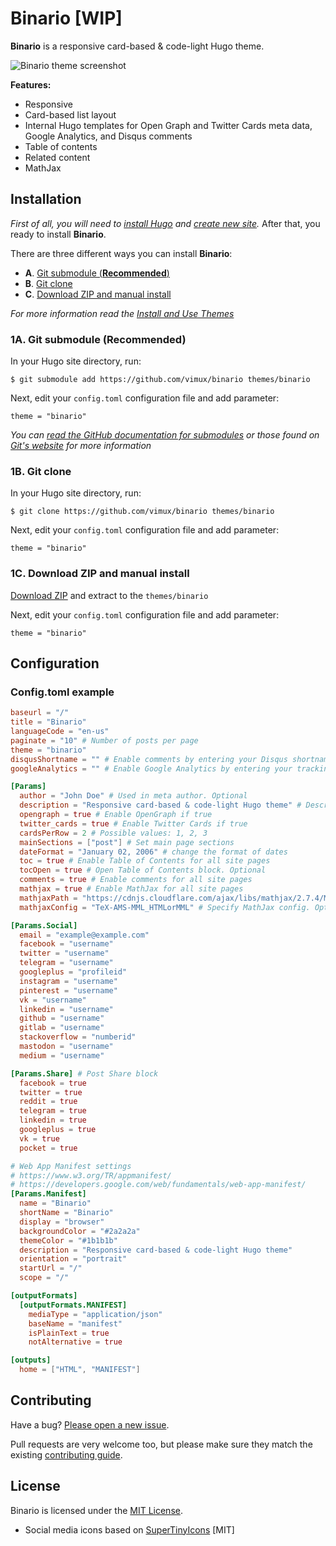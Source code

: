 # Binario [WIP]

**Binario** is a responsive card-based & code-light Hugo theme.

![Binario theme screenshot](https://github.com/vimux/binario/blob/master/images/tn.png)

**Features:**

* Responsive
* Card-based list layout
* Internal Hugo templates for Open Graph and Twitter Cards meta data, Google Analytics, and Disqus comments
* Table of contents
* Related content
* MathJax

## Installation

*First of all, you will need to [install Hugo](https://gohugo.io/getting-started/quick-start/#step-1-install-hugo) and [create new site](https://gohugo.io/getting-started/quick-start/#step-2-create-a-new-site).* After that, you ready to install **Binario**.

There are three different ways you can install **Binario**:

- **A**. [Git submodule (**Recommended**)](#step-1a-git-submodule-recommended)
- **B**. [Git clone](#step-1b-git-clone)
- **C**. [Download ZIP and manual install](#step-1c-download-zip-and-manual-install)

*For more information read the [Install and Use Themes](https://gohugo.io/themes/installing-and-using-themes/)*

### 1A. Git submodule (Recommended)

In your Hugo site directory, run:

```
$ git submodule add https://github.com/vimux/binario themes/binario
```

Next, edit your `config.toml` configuration file and add parameter:

```
theme = "binario"
```

*You can [read the GitHub documentation for submodules](https://github.com/blog/2104-working-with-submodules) or those found on [Git's website](https://git-scm.com/book/en/v2/Git-Tools-Submodules) for more information*

### 1B. Git clone

In your Hugo site directory, run:

```
$ git clone https://github.com/vimux/binario themes/binario
```

Next, edit your `config.toml` configuration file and add parameter:

```
theme = "binario"
```

### 1C. Download ZIP and manual install

[Download ZIP](https://github.com/vimux/binario/archive/master.zip) and extract to the `themes/binario`

Next, edit your `config.toml` configuration file and add parameter:

```
theme = "binario"
```

## Configuration

### Config.toml example

```toml
baseurl = "/"
title = "Binario"
languageCode = "en-us"
paginate = "10" # Number of posts per page
theme = "binario"
disqusShortname = "" # Enable comments by entering your Disqus shortname
googleAnalytics = "" # Enable Google Analytics by entering your tracking id

[Params]
  author = "John Doe" # Used in meta author. Optional
  description = "Responsive card-based & code-light Hugo theme" # Description of your site. Used in meta description
  opengraph = true # Enable OpenGraph if true
  twitter_cards = true # Enable Twitter Cards if true
  cardsPerRow = 2 # Possible values: 1, 2, 3
  mainSections = ["post"] # Set main page sections
  dateFormat = "January 02, 2006" # change the format of dates
  toc = true # Enable Table of Contents for all site pages
  tocOpen = true # Open Table of Contents block. Optional
  comments = true # Enable comments for all site pages
  mathjax = true # Enable MathJax for all site pages
  mathjaxPath = "https://cdnjs.cloudflare.com/ajax/libs/mathjax/2.7.4/MathJax.js" # Specify MathJax path. Optional
  mathjaxConfig = "TeX-AMS-MML_HTMLorMML" # Specify MathJax config. Optional

[Params.Social]
  email = "example@example.com"
  facebook = "username"
  twitter = "username"
  telegram = "username"
  googleplus = "profileid"
  instagram = "username"
  pinterest = "username"
  vk = "username"
  linkedin = "username"
  github = "username"
  gitlab = "username"
  stackoverflow = "numberid"
  mastodon = "username"
  medium = "username"

[Params.Share] # Post Share block
  facebook = true
  twitter = true
  reddit = true
  telegram = true
  linkedin = true
  googleplus = true
  vk = true
  pocket = true

# Web App Manifest settings
# https://www.w3.org/TR/appmanifest/
# https://developers.google.com/web/fundamentals/web-app-manifest/
[Params.Manifest]
  name = "Binario"
  shortName = "Binario"
  display = "browser"
  backgroundColor = "#2a2a2a"
  themeColor = "#1b1b1b"
  description = "Responsive card-based & code-light Hugo theme"
  orientation = "portrait"
  startUrl = "/"
  scope = "/"

[outputFormats]
  [outputFormats.MANIFEST]
    mediaType = "application/json"
    baseName = "manifest"
    isPlainText = true
    notAlternative = true

[outputs]
  home = ["HTML", "MANIFEST"]
```

## Contributing

Have a bug? [Please open a new issue](https://github.com/vimux/binario/issues/new).

Pull requests are very welcome too, but please make sure they match the existing [contributing guide](https://github.com/vimux/binario/wiki/contributing).

## License

Binario is licensed under the [MIT License](https://github.com/vimux/binario/blob/master/LICENSE).

* Social media icons based on [SuperTinyIcons](https://github.com/edent/SuperTinyIcons) [MIT]
